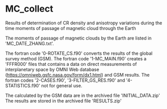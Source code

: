 # MC_collect
Results of determination of CR density and anisotropy variations during the time moments of passage of magnetic cloud through the Earth

The moments of passage of magnetic clouds by the Earth are listed in 'MC_DATE_ZHANG.txt'.

The fortran code '0-ROTATE_CS.f90' converts the results of the global survey method (GSM).
The fortran code '1-MC_MAIN.f90' creates a 'FFFR000' files that contains a data on direct measurements of interplanetary space by OMNI Web database (https://omniweb.gsfc.nasa.gov/form/dx1.html) and GSM results. 
The fortran codes '2-CASES.f90', '3-FILTER_GS_RES.f90' and '4-STATISTICS.f90' not for general use.

The calculated by the GSM data are in the archived file 'INITIAL_DATA.zip'
The results are stored in the archived file 'RESULTS.zip'
